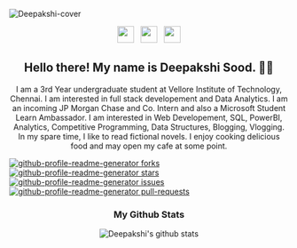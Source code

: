 ![Deepakshi-cover](https://github.com/deepakshisud/deepakshisud/blob/master/Cover.png)

<p align='center'>
 <a href="https://www.instagram.com/deepakshiiiiii/"><img height="30" src="https://github.com/stephenajulu/WaylonWalker/blob/main/icon/instagram.jpg?raw=true"></a>&nbsp;&nbsp;
<a href="https://twitter.com/DeepakshiSud"><img height="30" src="https://github.com/stephenajulu/WaylonWalker/blob/main/icon/twitter.png?raw=true"></a>&nbsp;&nbsp;
<a href="https://www.linkedin.com/in/deepakshi-sood-27b386174/"><img height="30" src="https://github.com/stephenajulu/WaylonWalker/blob/main/icon/linkedin.png?raw=true"></a>
</p>

<h2 align="center">Hello there! My name is Deepakshi Sood. 👋🤓</h2>
<p align="center">I am a 3rd Year undergraduate student at Vellore Institute of Technology, Chennai. I am interested in full stack developement and Data Analytics. I am an incoming JP Morgan Chase and Co. Intern and also a Microsoft Student Learn Ambassador. I am interested in Web Developement, SQL, PowerBI, Analytics, Competitive Programming, Data Structures, Blogging, Vlogging.
In my spare time, I like to read fictional novels. I enjoy cooking delicious food and may open my cafe at some point. </p>
<a href="https://github.com/deepakshisud/github-profile-readme-generator/fork" target="blank">
<img src="https://img.shields.io/github/forks/deepakshisud/github-profile-readme-generator?style=flat-square" alt="github-profile-readme-generator forks"/>
</a>
<a href="https://github.com/deepakshisud/github-profile-readme-generator/stargazers" target="blank">
<img src="https://img.shields.io/github/stars/deepakshisud/github-profile-readme-generator?style=flat-square" alt="github-profile-readme-generator stars"/>
</a>
<a href="https://github.com/deepakshisud/github-profile-readme-generator/issues" target="blank">
<img src="https://img.shields.io/github/issues/deepakshisud/github-profile-readme-generator?style=flat-square" alt="github-profile-readme-generator issues"/>
</a>
<a href="https://github.com/deepakshisud/github-profile-readme-generator/pulls" target="blank">
<img src="https://img.shields.io/github/issues-pr/deepakshisud/github-profile-readme-generator?style=flat-square" alt="github-profile-readme-generator pull-requests"/>
</a>

<div align='center' markdown="1">

### My Github Stats

 ![Deepakshi's github stats](https://github-readme-stats.vercel.app/api?username=deepakshisud&show_icons=true&theme=solarized-light)
 
 </div>
 

 


   
